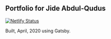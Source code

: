 ## Portfolio for Jide Abdul-Qudus
[![Netlify Status](https://api.netlify.com/api/v1/badges/5263b596-7051-4884-ae7e-6dfd4ec67b69/deploy-status)](https://app.netlify.com/sites/tender-jones-f46f93/deploys)


Built, April, 2020 using Gatsby.
